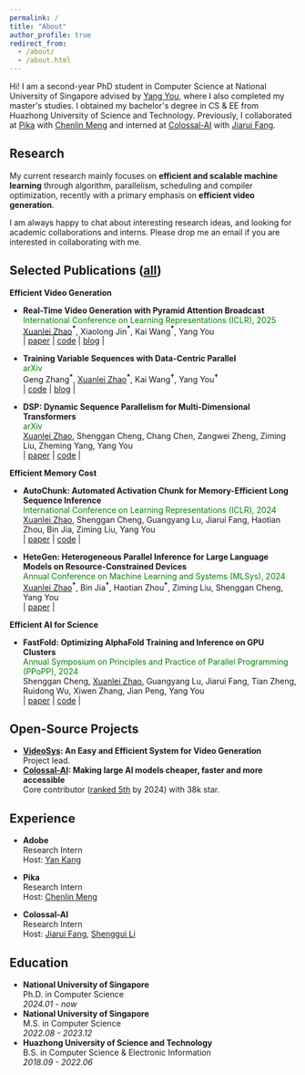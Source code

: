 ```yaml
---
permalink: /
title: "About"
author_profile: true
redirect_from: 
  - /about/
  - /about.html
---
```


Hi! I am a second-year PhD student in Computer Science at National University of Singapore advised by [Yang You](https://www.comp.nus.edu.sg/~youy/), where I also completed my master's studies. I obtained my bachelor's degree in CS & EE from Huazhong University of Science and Technology. Previously, I collaborated at [Pika](https://pika.art/about) with [Chenlin Meng](https://cs.stanford.edu/~chenlin/) and interned at [Colossal-AI](https://github.com/hpcaitech/ColossalAI) with [Jiarui Fang](https://fangjiarui.github.io/).

Research
------

My current research mainly focuses on **efficient and scalable machine learning** through algorithm, parallelism, scheduling and compiler optimization, recently with a primary emphasis on **efficient video generation**. 

I am always happy to chat about interesting research ideas, and looking for academic collaborations and interns. Please drop me an email if you are interested in collaborating with me.


Selected Publications ([all](https://oahzxl.github.io/publications/))
------

**Efficient Video Generation**

* <b>Real-Time Video Generation with Pyramid Attention Broadcast</b> \
  <span style="color:green;">International Conference on Learning Representations (ICLR), 2025</span> \
  <u>Xuanlei Zhao</u><b><sup>\*</sup></b>, Xiaolong Jin<b><sup>\*</sup></b>, Kai Wang<b><sup>*</sup></b>, Yang You \
  | [paper](https://arxiv.org/abs/2408.12588) | [code](https://github.com/NUS-HPC-AI-Lab/VideoSys) | [blog](https://oahzxl.github.io/PAB/) |

* <b>Training Variable Sequences with Data-Centric Parallel</b> \
  <span style="color:green;">arXiv</span> \
  Geng Zhang<b><sup>\*</sup></b>, <u>Xuanlei Zhao</u><b><sup>\*</sup></b>, Kai Wang<b><sup>†</sup></b>, Yang You<b><sup>†</sup></b> \
  | [code](https://github.com/NUS-HPC-AI-Lab/VideoSys) | [blog](https://oahzxl.github.io/DCP/) |

* <b>DSP: Dynamic Sequence Parallelism for Multi-Dimensional Transformers</b> \
  <span style="color:green;">arXiv</span> \
  <u>Xuanlei Zhao</u>, Shenggan Cheng, Chang Chen, Zangwei Zheng, Ziming Liu, Zheming Yang, Yang You \
  | [paper](https://arxiv.org/abs/2403.10266) | [code](https://github.com/NUS-HPC-AI-Lab/VideoSys) |

**Efficient Memory Cost**

* <b>AutoChunk: Automated Activation Chunk for Memory-Efficient Long Sequence Inference</b> \
  <span style="color:green;">International Conference on Learning Representations (ICLR), 2024</span> \
  <u>Xuanlei Zhao</u>, Shenggan Cheng, Guangyang Lu, Jiarui Fang, Haotian Zhou, Bin Jia, Ziming Liu, Yang You \
  | [paper](https://arxiv.org/abs/2401.10652) | [code](https://github.com/hpcaitech/ColossalAI/tree/main/colossalai/autochunk) |

* <b>HeteGen: Heterogeneous Parallel Inference for Large Language Models on Resource-Constrained Devices</b> \
  <span style="color:green;">Annual Conference on Machine Learning and Systems (MLSys), 2024</span> \
  <u>Xuanlei Zhao</u><b><sup>\*</sup></b>, Bin Jia<b><sup>\*</sup></b>, Haotian Zhou<b><sup>\*</sup></b>, Ziming Liu, Shenggan Cheng, Yang You \
  | [paper](https://arxiv.org/abs/2403.01164) |

**Efficient AI for Science**

* <b>FastFold: Optimizing AlphaFold Training and Inference on GPU Clusters</b> \
  <span style="color:green;">Annual Symposium on Principles and Practice of Parallel Programming (PPoPP), 2024</span> \
  Shenggan Cheng, <u>Xuanlei Zhao</u>, Guangyang Lu, Jiarui Fang, Tian Zheng, Ruidong Wu, Xiwen Zhang, Jian Peng, Yang You \
  | [paper](https://dl.acm.org/doi/10.1145/3627535.3638465) | [code](https://github.com/hpcaitech/FastFold) |

Open-Source Projects
------

* **[VideoSys](https://github.com/NUS-HPC-AI-Lab/VideoSys): An Easy and Efficient System for Video Generation** \
  Project lead.
* **[Colossal-AI](https://github.com/hpcaitech/ColossalAI): Making large AI models cheaper, faster and more accessible** \
  Core contributor ([ranked 5th](https://github.com/hpcaitech/ColossalAI/graphs/contributors) by 2024) with 38k star.

Experience
------
* **Adobe** \
  Research Intern \
  Host: [Yan Kang](https://research.adobe.com/person/yan-kang/)

* **Pika** \
  Research Intern \
  Host: [Chenlin Meng](https://cs.stanford.edu/~chenlin/)

* **Colossal-AI** \
  Research Intern \
  Host: [Jiarui Fang](https://fangjiarui.github.io/), [Shenggui Li](https://franklee.xyz/)

Education
------
* **National University of Singapore** \
  Ph.D. in Computer Science \
  *2024.01 - now*
* **National University of Singapore** \
  M.S. in Computer Science \
  *2022.08 - 2023.12*
* **Huazhong University of Science and Technology** \
  B.S. in Computer Science & Electronic Information \
  *2018.09 - 2022.06*